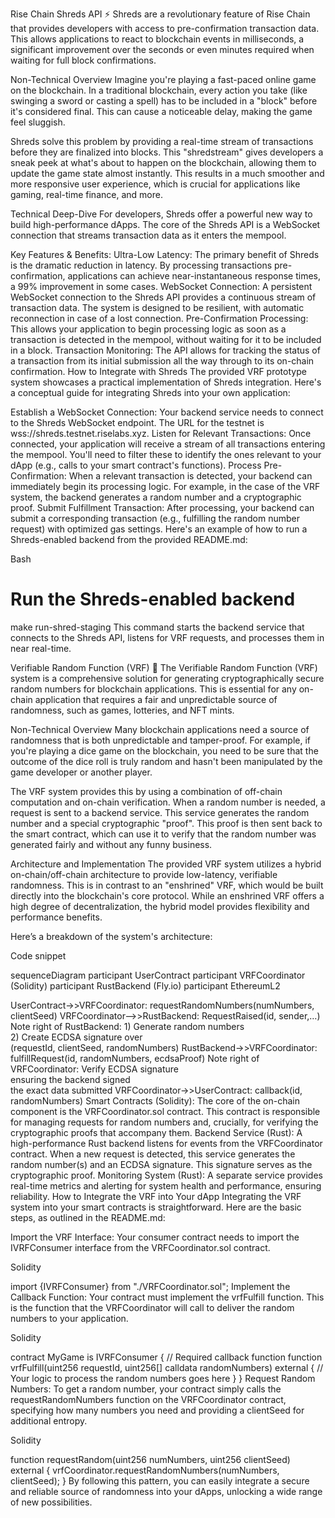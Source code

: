 Rise Chain Shreds API ⚡
Shreds are a revolutionary feature of Rise Chain that provides developers with access to pre-confirmation transaction data. This allows applications to react to blockchain events in milliseconds, a significant improvement over the seconds or even minutes required when waiting for full block confirmations.

Non-Technical Overview
Imagine you're playing a fast-paced online game on the blockchain. In a traditional blockchain, every action you take (like swinging a sword or casting a spell) has to be included in a "block" before it's considered final. This can cause a noticeable delay, making the game feel sluggish.

Shreds solve this problem by providing a real-time stream of transactions before they are finalized into blocks. This "shredstream" gives developers a sneak peek at what's about to happen on the blockchain, allowing them to update the game state almost instantly. This results in a much smoother and more responsive user experience, which is crucial for applications like gaming, real-time finance, and more.

Technical Deep-Dive
For developers, Shreds offer a powerful new way to build high-performance dApps. The core of the Shreds API is a WebSocket connection that streams transaction data as it enters the mempool.

Key Features & Benefits:
Ultra-Low Latency: The primary benefit of Shreds is the dramatic reduction in latency. By processing transactions pre-confirmation, applications can achieve near-instantaneous response times, a 99% improvement in some cases.
WebSocket Connection: A persistent WebSocket connection to the Shreds API provides a continuous stream of transaction data. The system is designed to be resilient, with automatic reconnection in case of a lost connection.
Pre-Confirmation Processing: This allows your application to begin processing logic as soon as a transaction is detected in the mempool, without waiting for it to be included in a block.
Transaction Monitoring: The API allows for tracking the status of a transaction from its initial submission all the way through to its on-chain confirmation.
How to Integrate with Shreds
The provided VRF prototype system showcases a practical implementation of Shreds integration. Here's a conceptual guide for integrating Shreds into your own application:

Establish a WebSocket Connection: Your backend service needs to connect to the Shreds WebSocket endpoint. The URL for the testnet is wss://shreds.testnet.riselabs.xyz.
Listen for Relevant Transactions: Once connected, your application will receive a stream of all transactions entering the mempool. You'll need to filter these to identify the ones relevant to your dApp (e.g., calls to your smart contract's functions).
Process Pre-Confirmation: When a relevant transaction is detected, your backend can immediately begin its processing logic. For example, in the case of the VRF system, the backend generates a random number and a cryptographic proof.
Submit Fulfillment Transaction: After processing, your backend can submit a corresponding transaction (e.g., fulfilling the random number request) with optimized gas settings.
Here's an example of how to run a Shreds-enabled backend from the provided README.md:

Bash

# Run the Shreds-enabled backend 
make run-shred-staging
This command starts the backend service that connects to the Shreds API, listens for VRF requests, and processes them in near real-time.

Verifiable Random Function (VRF) 🎲
The Verifiable Random Function (VRF) system is a comprehensive solution for generating cryptographically secure random numbers for blockchain applications. This is essential for any on-chain application that requires a fair and unpredictable source of randomness, such as games, lotteries, and NFT mints.

Non-Technical Overview
Many blockchain applications need a source of randomness that is both unpredictable and tamper-proof. For example, if you're playing a dice game on the blockchain, you need to be sure that the outcome of the dice roll is truly random and hasn't been manipulated by the game developer or another player.

The VRF system provides this by using a combination of off-chain computation and on-chain verification. When a random number is needed, a request is sent to a backend service. This service generates the random number and a special cryptographic "proof". This proof is then sent back to the smart contract, which can use it to verify that the random number was generated fairly and without any funny business.

Architecture and Implementation
The provided VRF system utilizes a hybrid on-chain/off-chain architecture to provide low-latency, verifiable randomness. This is in contrast to an "enshrined" VRF, which would be built directly into the blockchain's core protocol. While an enshrined VRF offers a high degree of decentralization, the hybrid model provides flexibility and performance benefits.

Here’s a breakdown of the system's architecture:

Code snippet

sequenceDiagram
  participant UserContract
  participant VRFCoordinator (Solidity)
  participant RustBackend (Fly.io)
  participant EthereumL2

  UserContract->>VRFCoordinator: requestRandomNumbers(numNumbers, clientSeed)
  VRFCoordinator-->>RustBackend: RequestRaised(id, sender,…)
  Note right of RustBackend: 1) Generate random numbers<br>2) Create ECDSA signature over<br>(requestId, clientSeed, randomNumbers)
  RustBackend->>VRFCoordinator: fulfillRequest(id, randomNumbers, ecdsaProof)
  Note right of VRFCoordinator: Verify ECDSA signature<br>ensuring the backend signed<br>the exact data submitted
  VRFCoordinator->>UserContract: callback(id, randomNumbers)
Smart Contracts (Solidity): The core of the on-chain component is the VRFCoordinator.sol contract. This contract is responsible for managing requests for random numbers and, crucially, for verifying the cryptographic proofs that accompany them.
Backend Service (Rust): A high-performance Rust backend listens for events from the VRFCoordinator contract. When a new request is detected, this service generates the random number(s) and an ECDSA signature. This signature serves as the cryptographic proof.
Monitoring System (Rust): A separate service provides real-time metrics and alerting for system health and performance, ensuring reliability.
How to Integrate the VRF into Your dApp
Integrating the VRF system into your smart contracts is straightforward. Here are the basic steps, as outlined in the README.md:

Import the VRF Interface: Your consumer contract needs to import the IVRFConsumer interface from the VRFCoordinator.sol contract.

Solidity

import {IVRFConsumer} from "./VRFCoordinator.sol";
Implement the Callback Function: Your contract must implement the vrfFulfill function. This is the function that the VRFCoordinator will call to deliver the random numbers to your application.

Solidity

contract MyGame is IVRFConsumer {
   // Required callback function
   function vrfFulfill(uint256 requestId, uint256[] calldata randomNumbers) external {
       // Your logic to process the random numbers goes here
   }
}
Request Random Numbers: To get a random number, your contract simply calls the requestRandomNumbers function on the VRFCoordinator contract, specifying how many numbers you need and providing a clientSeed for additional entropy.

Solidity

function requestRandom(uint256 numNumbers, uint256 clientSeed) external {
   vrfCoordinator.requestRandomNumbers(numNumbers, clientSeed);
}
By following this pattern, you can easily integrate a secure and reliable source of randomness into your dApps, unlocking a wide range of new possibilities.
